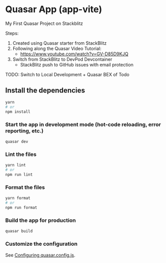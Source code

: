 # Quasar App (app-vite)

My First Quasar Project on Stackblitz

Steps:
1. Created using Quasar starter from StackBlitz 
2. Following along the Quasar Video Tutorial:
   - https://www.youtube.com/watch?v=GV-D85D9KJQ
3. Switch from StackBlitz to DevPod Devcontainer
   - StackBlitz push to GitHub issues with email protection
  
TODO: Switch to Local Development + Quasar BEX of Todo

## Install the dependencies

```bash
yarn
# or
npm install
```

### Start the app in development mode (hot-code reloading, error reporting, etc.)

```bash
quasar dev
```

### Lint the files

```bash
yarn lint
# or
npm run lint
```

### Format the files

```bash
yarn format
# or
npm run format
```

### Build the app for production

```bash
quasar build
```

### Customize the configuration

See [Configuring quasar.config.js](https://v2.quasar.dev/quasar-cli-vite/quasar-config-js).
